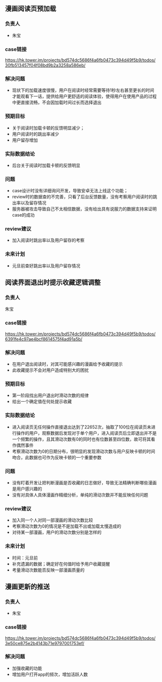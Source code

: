 ## 漫画阅读页预加载
### 负责人
- 朱宝

### case链接
https://hk.tower.im/projects/bd574dc5686f4a6fb0473c394d49f5b9/todos/30fb513457f04f08bd9b2a3258a586eb/

### 解决问题
- 现状下的加载速度很慢，用户在阅读时经常需要等待1秒左右甚至更长的时间才能观看下一话，提供给用户更舒适的阅读体验，使得用户在使用产品的过程中更直接流畅，不会因加载时间过长而选择退出

### 预期目标
- 关于阅读时加载卡顿的反馈明显减少；
- 用户阅读时的跳出率减少
- 用户留存增加

### 实际数据结论
- 后台关于阅读时加载卡顿的反馈明显

### 问题
- case设计时没有详细询问开发，导致安卓无法上线这个功能；
- review时的数据查的不完善，只看了后台反馈数量，没有考察用户阅读时的跳出率以及留存情况
- 服务器被攻击导致自己不太相信数据，没有给出具有说服力的数据支持来证明case的成功

### review建议
- 加入阅读时跳出率以及用户留存的考察

### 未来计划
- 元旦前查好跳出率以及用户留存情况

## 阅读界面退出时提示收藏逻辑调整

### 负责人
朱宝

### case链接
https://hk.tower.im/projects/bd574dc5686f4a6fb0473c394d49f5b9/todos/6391fe4c97ae4bcf8614575f4ad91a5b/

### 解决问题
- 在用户退出阅读时，对其可能感兴趣的漫画给予收藏的提示
- 此收藏提示不会对用户造成特别大的困扰

### 预期目标
- 第一阶段找出用户退出时滑动次数的规律
- 给出一个确定值在何处提示收藏

### 实际数据结论
- 进入阅读页无任何操作直接退出达到了22652次，抽取了100位在阅读页未进行操作的用户，观察数据后发现对于单个用户，进入阅读页后立即退出并不是一个频繁的操作，且其滑动次数有0的同时也有位数甚至四位数，故可将其看作偶然事件
- 考察滑动次数为0的日期分布，很明显的发现滑动次数与用户反映卡顿的时间吻合，此数据也可作为反映卡顿的一个重要参数

### 问题
- 没有盯着开发让把判断漫画是否收藏的日志做好，导致无法精确判断哪些漫画是用户感兴趣的
- 没有对具体人具体漫画作精细分析，单纯的滑动次数并不能反映任何问题

### review建议
- 加入同一个人对同一部漫画的滑动次数比较
- 考察滑动次数为0的情况是不是加载不出或加载太慢造成的
- 对待某一部漫画，用户的滑动次数分别是怎样的

### 未来计划
- 时间：元旦前
- 补充遗漏的数据；确定好在何值时给予用户收藏提醒
- 考量滑动次数能否反映一部漫画质量的

## 漫画更新的推送

### 负责人
- 朱宝

### case链接
https://hk.tower.im/projects/bd574dc5686f4a6fb0473c394d49f5b9/todos/3e50ce875e2b4143b71e9797001753ef/

### 解决问题
- 加强收藏的功能
- 增加用户打开app的频次，增加活跃人数

###
